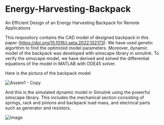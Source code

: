 # Energy-Harvesting-Backpack
An Efficient Design of an Energy Harvesting Backpack for Remote Applications

This respository contains the CAD model of designed backpack in this paper (https://doi.org/10.1016/j.seta.2022.102173). We have used genetic algortihm to find the optimized model parameters. Moreover, dynamic model of the backpack was developed with simscape library in simulink. To verify the simscape model, we have derived and solved the differential equations of the model in MATLAB with ODE45 solver.

Here is the pictura of the backpack model

![Assem1 - Copy](https://user-images.githubusercontent.com/57262710/218341992-2602a50f-2bec-40ed-b079-639e4606b49a.JPG)

And this is the simulated dynamic model in Simulink using the powerful simscape library. This includes the mechanical section consisting of springs, rack and pinions and backpack load mass, and electrical parts such as generator and resistors.

![image](https://user-images.githubusercontent.com/57262710/218342362-1be1c8a5-ab66-49a1-9881-f95a3259303e.png)





